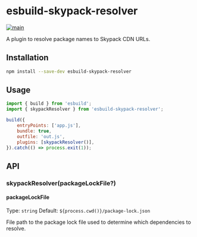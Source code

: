 # esbuild-skypack-resolver

[![main](https://github.com/rodrigo-garcia-leon/esbuild-skypack-resolver/actions/workflows/main.yml/badge.svg?branch=main)](https://github.com/rodrigo-garcia-leon/esbuild-skypack-resolver/actions/workflows/main.yml)

A plugin to resolve package names to Skypack CDN URLs.

## Installation

```sh
npm install --save-dev esbuild-skypack-resolver
```

## Usage

```js
import { build } from 'esbuild';
import { skypackResolver } from 'esbuild-skypack-resolver';

build({
    entryPoints: ['app.js'],
    bundle: true,
    outfile: 'out.js',
    plugins: [skypackResolver()],
}).catch(() => process.exit(1));
```

## API

### skypackResolver(packageLockFile?)

#### packageLockFile

Type: `string`
Default: `${process.cwd()}/package-lock.json`

File path to the package lock file used to determine which dependencies to resolve.

